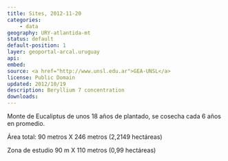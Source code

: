 ```yaml
---
title: Sites, 2012-11-20
categories: 
    - data
geography: URY-atlantida-mt
status: default
default-position: 1
layer: geoportal-arcal.uruguay
api:
embed:
source: <a href="http://www.unsl.edu.ar">GEA-UNSL</a>
license: Public Domain
updated: 2012/10/19
description: Beryllium 7 concentration 
downloads:
---
```


Monte de Eucaliptus de unos 18 años de plantado, se cosecha cada 6 años en promedio.

Área total: 90 metros X 246 metros (2,2149 hectáreas)

Zona de estudio 90 m X 110 metros (0,99 hectáreas)
